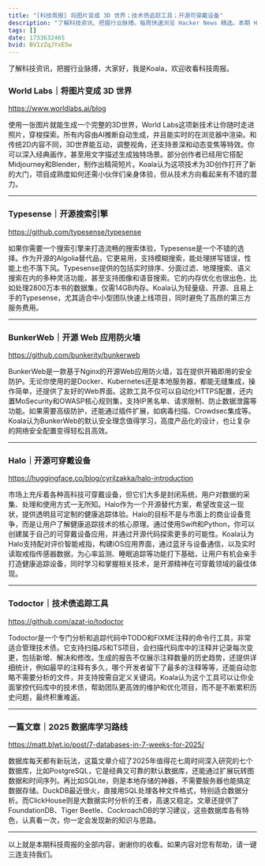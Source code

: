 ```yaml
---
title: "[科技周报] 将图片变成 3D 世界；技术债追踪工具；开源可穿戴设备"
description: "了解科技资讯、把握行业脉搏。每周快速浏览 Hacker News 精选。本期 Hacker Newsletter 地址：https://buttondown.com/hacker-newsletter/archive/hacker-newsletter-724/"
tags: []
date: 1733632465
bvid: BV1zZqJYxESw
---
```

了解科技资讯，把握行业脉搏，大家好，我是Koala，欢迎收看科技周报。

### World Labs｜将图片变成 3D 世界
https://www.worldlabs.ai/blog

使用一张图片就能生成一个完整的3D世界，World Labs这项新技术让你随时走进照片，穿梭探索。所有内容由AI推断自动生成，并且能实时的在浏览器中渲染。和传统2D内容不同，3D世界能互动，调整视角，还支持景深和动态变焦等特效。你可以深入经典画作，甚至用文字描述生成独特场景。部分创作者已经用它搭配Midjourney和Blender，制作出精简短片。Koala认为这项技术为3D创作打开了新的大门，项目成熟度如何还需小伙伴们亲身体验，但从技术方向看起来有不错的潜力。

---

### Typesense｜开源搜索引擎
https://github.com/typesense/typesense

如果你需要一个搜索引擎来打造流畅的搜索体验，Typesense是一个不错的选择。作为开源的Algolia替代品，它更易用，支持模糊搜索，能处理拼写错误，性能上也不落下风。Typesense提供的包括实时排序、分面过滤、地理搜索、语义搜索在内的多种灵活功能，甚至支持图像和语音搜索。它的内存优化也很出色，比如处理2800万本书的数据集，仅需14GB内存。Koala认为轻量级、开源、且易上手的Typesense，尤其适合中小型团队快速上线项目，同时避免了高昂的第三方服务费用。

---

### BunkerWeb｜开源 Web 应用防火墙
https://github.com/bunkerity/bunkerweb

BunkerWeb是一款基于Nginx的开源Web应用防火墙，旨在提供开箱即用的安全防护。无论你使用的是Docker、Kubernetes还是本地服务器，都能无缝集成，操作简单，还提供了友好的Web界面。这款工具不仅可以自动化HTTPS配置，还内置MoSecurity和OWASP核心规则集，支持IP黑名单、请求限制、防止数据泄露等功能。如果需要高级防护，还能通过插件扩展，如病毒扫描、Crowdsec集成等。Koala认为BunkerWeb的默认安全理念值得学习，高度产品化的设计，也让复杂的网络安全配置变得轻松且高效。

---

### Halo｜开源可穿戴设备
https://huggingface.co/blog/cyrilzakka/halo-introduction

市场上充斥着各种高科技可穿戴设备，但它们大多是封闭系统，用户对数据的采集、处理和使用方式一无所知。Halo作为一个开源替代方案，希望改变这一现状，提供透明且可定制的健康追踪体验。Halo的目标不是与市面上的商业设备竞争，而是让用户了解健康追踪技术的核心原理。通过使用Swift和Python，你可以创建属于自己的可穿戴设备应用，并通过开源代码探索更多的可能性。Koala认为Halo支持配对评价智能戒指，构建iOS应用界面，通过蓝牙与设备通信，以及实时读取戒指传感器数据，为心率监测、睡眠追踪等功能打下基础，让用户有机会亲手打造健康追踪设备，同时学习和掌握相关技术，是开源精神在可穿戴领域的最佳体现。

---

### Todoctor｜技术债追踪工具
https://github.com/azat-io/todoctor

Todoctor是一个专门分析和追踪代码中TODO和FIXME注释的命令行工具，非常适合管理技术债。它支持扫描JS和TS项目，会扫描代码库中的注释并记录每次变更，包括新增、解决和修改。生成的报告不仅展示注释数量的历史趋势，还提供详细统计，例如最早的注释有多久，哪个开发者留下了最多的注释等等，还能自动忽略不需要分析的文件，并支持按需自定义关键词。Koala认为这个工具可以让你全面掌控代码库中的技术债，帮助团队更高效的维护和优化项目，而不是不断累积历史问题，最终积重难返。

---

### 一篇文章｜2025 数据库学习路线
https://matt.blwt.io/post/7-databases-in-7-weeks-for-2025/

数据库每天都有新玩法，这篇文章介绍了2025年值得花七周时间深入研究的七个数据库，比如PostgreSQL，它是经典又可靠的默认数据库，还能通过扩展玩转图数据和时间序列。再比如SQLite，则是本地存储的神器，不需要服务器也能搞定数据存储。DuckDB最近很火，直接用SQL处理各种文件格式，特别适合数据分析。而ClickHouse则是大数据实时分析的王者，高速又稳定。文章还提供了FoundationDB、Tiger Beetle、CockroachDB的学习建议，这些数据库各有特色，认真看一次，你一定会发现新的知识与思路。

---

以上就是本期科技周报的全部内容，谢谢你的收看。如果内容对您有帮助，请一键三连支持我们。


